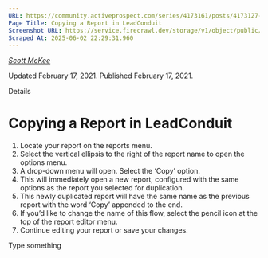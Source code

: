 ```yaml
---
URL: https://community.activeprospect.com/series/4173161/posts/4173127-copying-a-report-in-leadconduit
Page Title: Copying a Report in LeadConduit
Screenshot URL: https://service.firecrawl.dev/storage/v1/object/public/media/screenshot-6dd6d6ff-3900-4d7f-8c08-7844d86092df.png
Scraped At: 2025-06-02 22:29:31.960
---
```



[_Scott McKee_](https://community.activeprospect.com/memberships/7557680-scott-mckee)

Updated February 17, 2021. Published February 17, 2021.

Details

# Copying a Report in LeadConduit

1. Locate your report on the reports menu.
2. Select the vertical ellipsis to the right of the report name to open the options menu.
4. A drop-down menu will open. Select the ‘Copy’ option.
5. This will immediately open a new report, configured with the same options as the report you selected for duplication.
6. This newly duplicated report will have the same name as the previous report with the word ‘Copy’ appended to the end.
7. If you’d like to change the name of this flow, select the pencil icon at the top of the report editor menu.
8. Continue editing your report or save your changes.

Type something
